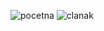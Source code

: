 ![pocetna](https://github.com/KarloM7/Projektni_zadatak/assets/64904717/56892f41-4ca3-4fb6-8018-ee494edd13bb)
![clanak](https://github.com/KarloM7/Projektni_zadatak/assets/64904717/5219616e-32b7-4084-965d-bce1983cfb2d)
